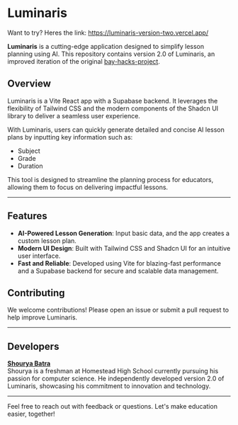 # Luminaris

Want to try? Heres the link: https://luminaris-version-two.vercel.app/

**Luminaris** is a cutting-edge application designed to simplify lesson planning using AI. This repository contains version 2.0 of Luminaris, an improved iteration of the original [bay-hacks-project](https://github.com/ShouryaBatra/bay-hacks-project).

## Overview

Luminaris is a Vite React app with a Supabase backend. It leverages the flexibility of Tailwind CSS and the modern components of the Shadcn UI library to deliver a seamless user experience.  

With Luminaris, users can quickly generate detailed and concise AI lesson plans by inputting key information such as:
- Subject
- Grade
- Duration

This tool is designed to streamline the planning process for educators, allowing them to focus on delivering impactful lessons.

---

## Features

- **AI-Powered Lesson Generation**: Input basic data, and the app creates a custom lesson plan.
- **Modern UI Design**: Built with Tailwind CSS and Shadcn UI for an intuitive user interface.
- **Fast and Reliable**: Developed using Vite for blazing-fast performance and a Supabase backend for secure and scalable data management.

## Contributing

We welcome contributions! Please open an issue or submit a pull request to help improve Luminaris.  

---

## Developers

**[Shourya Batra](https://github.com/ShouryaBatra)**  
Shourya is a freshman at Homestead High School currently pursuing his passion for computer science. He independently developed version 2.0 of Luminaris, showcasing his commitment to innovation and technology.  

---

Feel free to reach out with feedback or questions. Let's make education easier, together!
